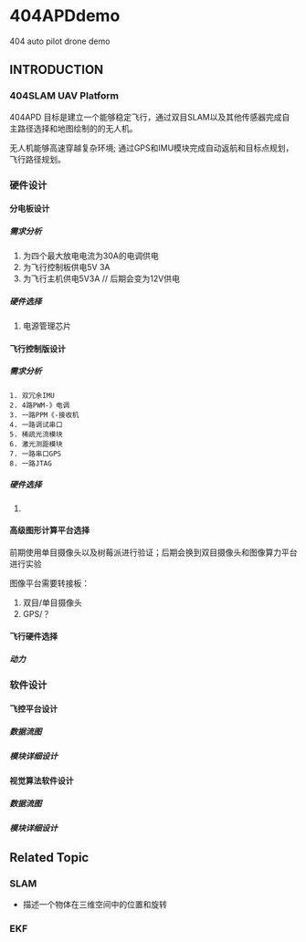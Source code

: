 # 404APDdemo
404 auto pilot drone demo


## INTRODUCTION

### 404SLAM UAV Platform 
404APD 目标是建立一个能够稳定飞行，通过双目SLAM以及其他传感器完成自主路径选择和地图绘制的的无人机。

无人机能够高速穿越复杂环境; 通过GPS和IMU模块完成自动返航和目标点规划，飞行路径规划。



### 硬件设计

#### 分电板设计

##### 需求分析

1. 为四个最大放电电流为30A的电调供电
2. 为飞行控制板供电5V 3A
3. 为飞行主机供电5V3A // 后期会变为12V供电

##### 硬件选择

1. 电源管理芯片

#### 飞行控制版设计

##### 需求分析
	1. 双冗余IMU
	2. 4路PWM-》电调
	3. 一路PPM《-接收机 
	4. 一路调试串口
	5. 稀疏光流模块
	6. 激光测距模块
	7. 一路串口GPS
	8. 一路JTAG

##### 硬件选择

1. 

#### 高级图形计算平台选择

前期使用单目摄像头以及树莓派进行验证；后期会换到双目摄像头和图像算力平台进行实验

图像平台需要转接板：

1. 双目/单目摄像头
2. GPS/？



#### 飞行硬件选择

##### 动力

##### 

### 软件设计

#### 飞控平台设计

##### 数据流图

##### 模块详细设计



#### 视觉算法软件设计

##### 数据流图

##### 模块详细设计



## Related Topic 

### SLAM

* 描述一个物体在三维空间中的位置和旋转

### EKF





